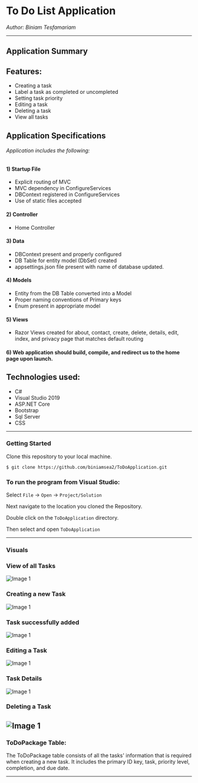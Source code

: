 # To Do List Application
*Author: Biniam Tesfamariam*

----

## Application Summary

## Features:  
-  Creating a task  
-  Label a task as completed or uncompleted  
-  Setting task priority  
-  Editing a task
-  Deleting a task  
-  View all tasks  

## Application Specifications
###### Application includes the following:  

#### 1) Startup File  
- Explicit routing of MVC  
- MVC dependency in ConfigureServices  
- DBContext registered in ConfigureServices  
- Use of static files accepted  
#### 2) Controller  
- Home Controller  
#### 3) Data  
- DBContext present and properly configured  
- DB Table for entity model (DbSet<Lists>) created    
- appsettings.json file present with name of database updated.  
#### 4) Models  
- Entity from the DB Table converted into a Model  
- Proper naming conventions of Primary keys  
- Enum present in appropriate model  
#### 5) Views  
- Razor Views created for about, contact, create, delete, details, edit, index, and privacy page that matches default routing   
#### 6) Web application should build, compile, and redirect us to the home page upon launch.  

## Technologies used:  
- C#  
- Visual Studio 2019  
- ASP.NET Core  
- Bootstrap
- Sql Server
- CSS
---

### Getting Started
Clone this repository to your local machine.

```
$ git clone https://github.com/biniamsea2/ToDoApplication.git
```

### To run the program from Visual Studio:
Select ```File``` -> ```Open``` -> ```Project/Solution```

Next navigate to the location you cloned the Repository.

Double click on the ```ToDoApplication``` directory.

Then select and open ```ToDoApplication```

---

### Visuals

### View of all Tasks  
![Image 1](https://github.com/biniamsea2/ToDoApplication/blob/master/ToDoWebApp/Screenshot%20(109).png)
### Creating a new Task  
![Image 1](https://github.com/biniamsea2/ToDoApplication/blob/master/ToDoWebApp/Screenshot%20(110).png)
### Task successfully added    
![Image 1](https://github.com/biniamsea2/ToDoApplication/blob/master/ToDoWebApp/Screenshot%20(111).png)
### Editing a Task
![Image 1](https://github.com/biniamsea2/ToDoApplication/blob/master/ToDoWebApp/Screenshot%20(112).png)
### Task Details  
![Image 1](https://github.com/biniamsea2/ToDoApplication/blob/master/ToDoWebApp/Screenshot%20(113).png)
### Deleting a Task
![Image 1](https://github.com/biniamsea2/ToDoApplication/blob/master/ToDoWebApp/Screenshot%20(114).png)
---
### ToDoPackage Table:  
The ToDoPackage table consists of all the tasks' information that is required when creating a new task. It includes the primary ID key, task, priority level, completion, and due date. 

------------------------------
